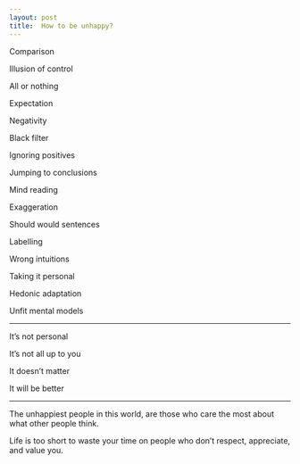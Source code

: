 ```yaml
---
layout: post
title:  How to be unhappy?
---
```



 
Comparison 

Illusion of control

All or nothing 

Expectation 

Negativity 

Black filter 

Ignoring positives

Jumping to conclusions 

Mind reading 

Exaggeration 

Should would sentences

Labelling

Wrong intuitions 

Taking it personal 

Hedonic adaptation 

Unfit mental models


---

It’s not personal 

It’s not all up to you 

It doesn’t matter 

It will be better

---

The unhappiest people in this world, are those who care the most about what other people think.

Life is too short to waste your time on people who don’t respect, appreciate, and value you.
